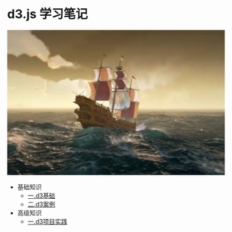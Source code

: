 # d3.js 学习笔记

![d3](./src/.vuepress/public/home.png)

- 基础知识
  - [一.d3基础](/web-d3/base/engine/1.index.html)
  - [二.d3案例](/web-d3/base/project/1.index.html)
- 高级知识
  - [一.d3项目实践](/web-d3/senior/component/1.index.html)
